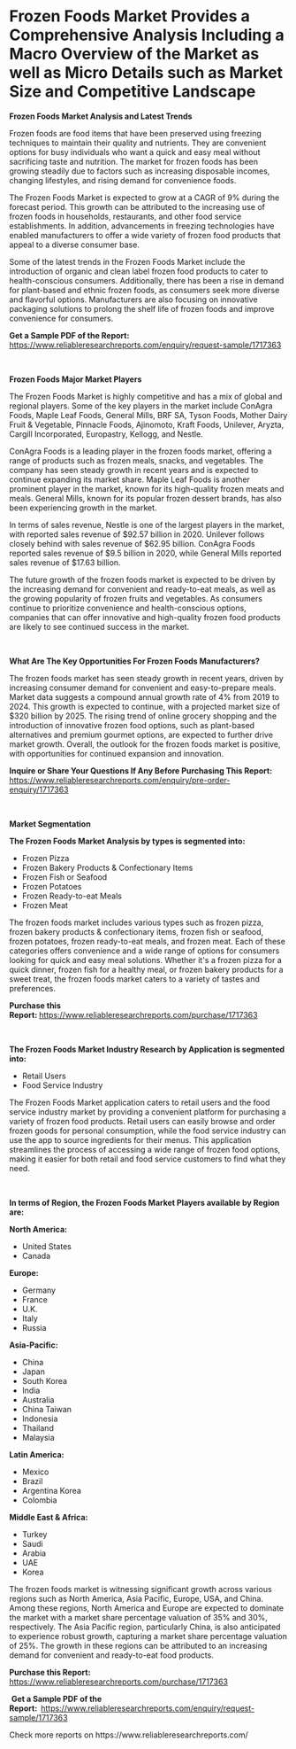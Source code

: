 <p><h1>Frozen Foods Market Provides a Comprehensive Analysis Including a Macro Overview of the Market as well as Micro Details such as Market Size and Competitive Landscape</h1></p><p><strong>Frozen Foods Market Analysis and Latest Trends</strong></p>
<p><p>Frozen foods are food items that have been preserved using freezing techniques to maintain their quality and nutrients. They are convenient options for busy individuals who want a quick and easy meal without sacrificing taste and nutrition. The market for frozen foods has been growing steadily due to factors such as increasing disposable incomes, changing lifestyles, and rising demand for convenience foods.</p><p>The Frozen Foods Market is expected to grow at a CAGR of 9% during the forecast period. This growth can be attributed to the increasing use of frozen foods in households, restaurants, and other food service establishments. In addition, advancements in freezing technologies have enabled manufacturers to offer a wide variety of frozen food products that appeal to a diverse consumer base.</p><p>Some of the latest trends in the Frozen Foods Market include the introduction of organic and clean label frozen food products to cater to health-conscious consumers. Additionally, there has been a rise in demand for plant-based and ethnic frozen foods, as consumers seek more diverse and flavorful options. Manufacturers are also focusing on innovative packaging solutions to prolong the shelf life of frozen foods and improve convenience for consumers.</p></p>
<p><strong>Get a Sample PDF of the Report:&nbsp;</strong> <a href="https://www.reliableresearchreports.com/enquiry/request-sample/1717363">https://www.reliableresearchreports.com/enquiry/request-sample/1717363</a></p>
<p>&nbsp;</p>
<p><strong>Frozen Foods Major Market Players</strong></p>
<p><p>The Frozen Foods Market is highly competitive and has a mix of global and regional players. Some of the key players in the market include ConAgra Foods, Maple Leaf Foods, General Mills, BRF SA, Tyson Foods, Mother Dairy Fruit & Vegetable, Pinnacle Foods, Ajinomoto, Kraft Foods, Unilever, Aryzta, Cargill Incorporated, Europastry, Kellogg, and Nestle.</p><p>ConAgra Foods is a leading player in the frozen foods market, offering a range of products such as frozen meals, snacks, and vegetables. The company has seen steady growth in recent years and is expected to continue expanding its market share. Maple Leaf Foods is another prominent player in the market, known for its high-quality frozen meats and meals. General Mills, known for its popular frozen dessert brands, has also been experiencing growth in the market.</p><p>In terms of sales revenue, Nestle is one of the largest players in the market, with reported sales revenue of $92.57 billion in 2020. Unilever follows closely behind with sales revenue of $62.95 billion. ConAgra Foods reported sales revenue of $9.5 billion in 2020, while General Mills reported sales revenue of $17.63 billion.</p><p>The future growth of the frozen foods market is expected to be driven by the increasing demand for convenient and ready-to-eat meals, as well as the growing popularity of frozen fruits and vegetables. As consumers continue to prioritize convenience and health-conscious options, companies that can offer innovative and high-quality frozen food products are likely to see continued success in the market.</p></p>
<p>&nbsp;</p>
<p><strong>What Are The Key Opportunities For Frozen Foods Manufacturers?</strong></p>
<p><p>The frozen foods market has seen steady growth in recent years, driven by increasing consumer demand for convenient and easy-to-prepare meals. Market data suggests a compound annual growth rate of 4% from 2019 to 2024. This growth is expected to continue, with a projected market size of $320 billion by 2025. The rising trend of online grocery shopping and the introduction of innovative frozen food options, such as plant-based alternatives and premium gourmet options, are expected to further drive market growth. Overall, the outlook for the frozen foods market is positive, with opportunities for continued expansion and innovation.</p></p>
<p><strong>Inquire or Share Your Questions If Any Before Purchasing This Report:</strong> <a href="https://www.reliableresearchreports.com/enquiry/pre-order-enquiry/1717363">https://www.reliableresearchreports.com/enquiry/pre-order-enquiry/1717363</a></p>
<p>&nbsp;</p>
<p><strong>Market Segmentation</strong></p>
<p><strong>The Frozen Foods Market Analysis by types is segmented into:</strong></p>
<p><ul><li>Frozen Pizza</li><li>Frozen Bakery Products & Confectionary Items</li><li>Frozen Fish or Seafood</li><li>Frozen Potatoes</li><li>Frozen Ready-to-eat Meals</li><li>Frozen Meat</li></ul></p>
<p><p>The frozen foods market includes various types such as frozen pizza, frozen bakery products & confectionary items, frozen fish or seafood, frozen potatoes, frozen ready-to-eat meals, and frozen meat. Each of these categories offers convenience and a wide range of options for consumers looking for quick and easy meal solutions. Whether it's a frozen pizza for a quick dinner, frozen fish for a healthy meal, or frozen bakery products for a sweet treat, the frozen foods market caters to a variety of tastes and preferences.</p></p>
<p><strong>Purchase this Report:&nbsp;</strong><a href="https://www.reliableresearchreports.com/purchase/1717363">https://www.reliableresearchreports.com/purchase/1717363</a></p>
<p>&nbsp;</p>
<p><strong>The Frozen Foods Market Industry Research by Application is segmented into:</strong></p>
<p><ul><li>Retail Users</li><li>Food Service Industry</li></ul></p>
<p><p>The Frozen Foods Market application caters to retail users and the food service industry market by providing a convenient platform for purchasing a variety of frozen food products. Retail users can easily browse and order frozen goods for personal consumption, while the food service industry can use the app to source ingredients for their menus. This application streamlines the process of accessing a wide range of frozen food options, making it easier for both retail and food service customers to find what they need.</p></p>
<p>&nbsp;</p>
<p><strong>In terms of Region, the Frozen Foods Market Players available by Region are:</strong></p>
<p>
    <p> <strong> North America: </strong>
        <ul>
            <li>United States</li>
            <li>Canada</li>
        </ul>
        </p> 
    <p> <strong> Europe: </strong>
        <ul>
            <li>Germany</li>
            <li>France</li>
            <li>U.K.</li>
            <li>Italy</li>
            <li>Russia</li>
        </ul>
        </p> 
    <p> <strong> Asia-Pacific: </strong>
        <ul>
            <li>China</li>
            <li>Japan</li>
            <li>South Korea</li>
            <li>India</li>
            <li>Australia</li>
            <li>China Taiwan</li>
            <li>Indonesia</li>
            <li>Thailand</li>
            <li>Malaysia</li>
        </ul>
        </p> 
    <p> <strong> Latin America: </strong>
        <ul>
            <li>Mexico</li>
            <li>Brazil</li>
            <li>Argentina Korea</li>
            <li>Colombia</li>
        </ul>
        </p> 
    <p> <strong> Middle East & Africa: </strong>
        <ul>
            <li>Turkey</li>
            <li>Saudi</li>
            <li>Arabia</li>
            <li>UAE</li>
            <li>Korea</li>
        </ul>
    </p>
    </p>
<p><p>The frozen foods market is witnessing significant growth across various regions such as North America, Asia Pacific, Europe, USA, and China. Among these regions, North America and Europe are expected to dominate the market with a market share percentage valuation of 35% and 30%, respectively. The Asia Pacific region, particularly China, is also anticipated to experience robust growth, capturing a market share percentage valuation of 25%. The growth in these regions can be attributed to an increasing demand for convenient and ready-to-eat food products.</p></p>
<p><strong>Purchase this Report: </strong><a href="https://www.reliableresearchreports.com/purchase/1717363">https://www.reliableresearchreports.com/purchase/1717363</a></p>
<p>&nbsp;<strong>Get a Sample PDF of the Report:&nbsp;&nbsp;</strong><a href="https://www.reliableresearchreports.com/enquiry/request-sample/1717363">https://www.reliableresearchreports.com/enquiry/request-sample/1717363</a></p>
<p><strong></strong></p>
<p>Check more reports on https://www.reliableresearchreports.com/</p>